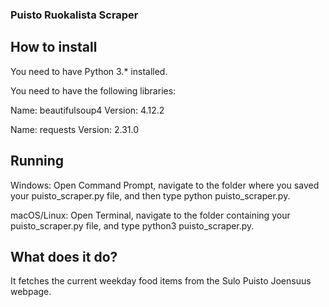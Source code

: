 ### Puisto Ruokalista Scraper

## How to install

You need to have Python 3.\* installed.

You need to have the following libraries:

Name: beautifulsoup4 Version: 4.12.2

Name: requests Version: 2.31.0

## Running

Windows: Open Command Prompt, navigate to the folder where you saved your puisto_scraper.py file, and then type python puisto_scraper.py.

macOS/Linux: Open Terminal, navigate to the folder containing your puisto_scraper.py file, and type python3 puisto_scraper.py.

## What does it do?

It fetches the current weekday food items from the Sulo Puisto Joensuus webpage.
